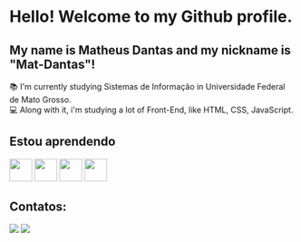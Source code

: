 #  Hello! Welcome to my Github profile.
## My name is Matheus Dantas and my nickname is "Mat-Dantas"!


:books: I'm currently studying Sistemas de Informação in Universidade Federal de Mato Grosso. <br>
:computer: Along with it, i'm studying a lot of Front-End, like HTML, CSS, JavaScript.

## Estou aprendendo

<img src="https://cdn.jsdelivr.net/gh/devicons/devicon/icons/css3/css3-plain-wordmark.svg" width="40" height="40"/> <img src="https://cdn.jsdelivr.net/gh/devicons/devicon/icons/html5/html5-plain-wordmark.svg" width="40" height="40" /> <img src="https://cdn.jsdelivr.net/gh/devicons/devicon/icons/javascript/javascript-original.svg" width="40" height="40" /> <img src="https://cdn.jsdelivr.net/gh/devicons/devicon/icons/python/python-original.svg"  width="40" height="40"/>
          
          
          
          


## Contatos:

<div>
<a href="https://instagram.com/matheus_dantass" target="_blank"><img src="https://img.shields.io/badge/-Instagram-%23E4405F?style=for-the-badge&logo=instagram&logoColor=white" target="_blank"></a>
<a href = "mailto:maiamatheus2@gmail.com"><img src="https://img.shields.io/badge/Gmail-D14836?style=for-the-badge&logo=gmail&logoColor=white" target="_blank"></a>
  
</div>
